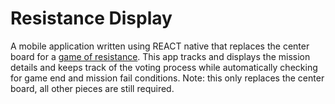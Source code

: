 # Resistance Display

A mobile application written using REACT native that replaces the center board for a [game of resistance](https://indieboardsandcards.com/our-games/the-resistance/). This app tracks and displays the mission details and keeps track of the voting process while automatically checking for game end and mission fail conditions. Note: this only replaces the center board, all other pieces are still required.
